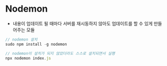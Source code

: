 # Nodemon

- 내용이 업데이트 될 때마다 서버를 재시동하지 않아도 업데이트를 할 수 있게 만들어주는 모듈

```js
// nodemon 설치
sudo npm install -g nodemon

// nodemon이 설치가 되지 않았더라도 스스로 설치되면서 실행
npx nodemon index.js 
```

